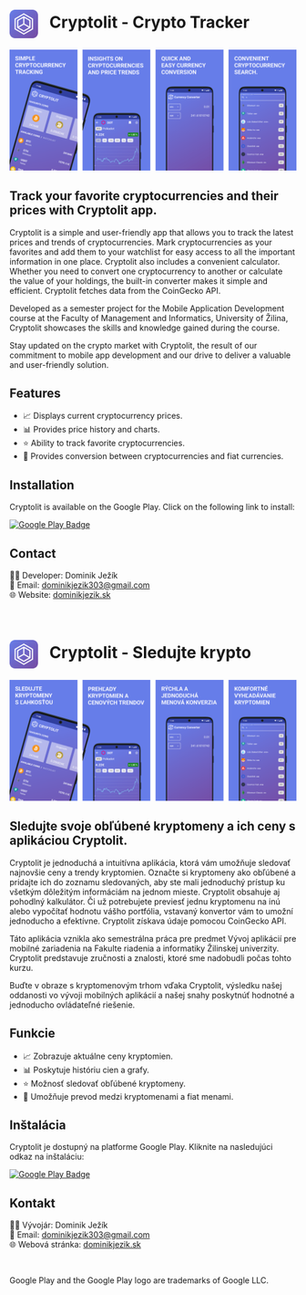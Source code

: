 <div>
  <img src="./dokumentacia/app-icon.png" alt="Cryptolit Logo" width="50" style="float:left; margin-bottom:20px;">
  <h1 style="margin-left: 70px; display: inline-box; padding-top: 5px;">Cryptolit - Crypto Tracker</h1>
</div>

![Cryptolit preview](./dokumentacia/banner-en.png)

## Track your favorite cryptocurrencies and their prices with Cryptolit app.

Cryptolit is a simple and user-friendly app that allows you to track the latest prices and trends of cryptocurrencies. Mark cryptocurrencies as your favorites and add them to your watchlist for easy access to all the important information in one place. Cryptolit also includes a convenient calculator. Whether you need to convert one cryptocurrency to another or calculate the value of your holdings, the built-in converter makes it simple and efficient. Cryptolit fetches data from the CoinGecko API.

Developed as a semester project for the Mobile Application Development course at the Faculty of Management and Informatics, University of Žilina, Cryptolit showcases the skills and knowledge gained during the course.

Stay updated on the crypto market with Cryptolit, the result of our commitment to mobile app development and our drive to deliver a valuable and user-friendly solution.

## Features
- 📈 Displays current cryptocurrency prices.
- 📊 Provides price history and charts.
- ⭐ Ability to track favorite cryptocurrencies.
- 💱 Provides conversion between cryptocurrencies and fiat currencies.


## Installation
Cryptolit is available on the Google Play. Click on the following link to install:

[![Google Play Badge](https://play.google.com/intl/en_us/badges/images/generic/en_badge_web_generic.png)](https://play.google.com/store/apps/details?id=sk.dominikjezik.cryptolit)

## Contact

👨‍💻 Developer: Dominik Ježík  
📧 Email: dominikjezik303@gmail.com  
🌐 Website: [dominikjezik.sk](https://dominikjezik.sk)

&nbsp;



<div>
  <img src="./dokumentacia/app-icon.png" alt="Cryptolit Logo" width="50" style="float:left; margin-bottom:20px;">
  <h1 style="margin-left: 70px; display: inline-box; padding-top: 5px;">Cryptolit - Sledujte krypto</h1>
</div>

![Cryptolit preview](./dokumentacia/banner-sk.png)

## Sledujte svoje obľúbené kryptomeny a ich ceny s aplikáciou Cryptolit.

Cryptolit je jednoduchá a intuitívna aplikácia, ktorá vám umožňuje sledovať najnovšie ceny a trendy kryptomien. Označte si kryptomeny ako obľúbené a pridajte ich do zoznamu sledovaných, aby ste mali jednoduchý prístup ku všetkým dôležitým informáciám na jednom mieste. Cryptolit obsahuje aj pohodlný kalkulátor. Či už potrebujete previesť jednu kryptomenu na inú alebo vypočítať hodnotu vášho portfólia, vstavaný konvertor vám to umožní jednoducho a efektívne. Cryptolit získava údaje pomocou CoinGecko API.

Táto aplikácia vznikla ako semestrálna práca pre predmet Vývoj aplikácií pre mobilné zariadenia na Fakulte riadenia a informatiky Žilinskej univerzity. Cryptolit predstavuje zručnosti a znalosti, ktoré sme nadobudli počas tohto kurzu.

Buďte v obraze s kryptomenovým trhom vďaka Cryptolit, výsledku našej oddanosti vo vývoji mobilných aplikácií a našej snahy poskytnúť hodnotné a jednoducho ovládateľné riešenie.

## Funkcie
- 📈 Zobrazuje aktuálne ceny kryptomien.
- 📊 Poskytuje históriu cien a grafy.
- ⭐ Možnosť sledovať obľúbené kryptomeny.
- 💱 Umožňuje prevod medzi kryptomenami a fiat menami.

## Inštalácia
Cryptolit je dostupný na platforme Google Play. Kliknite na nasledujúci odkaz na inštaláciu:

[![Google Play Badge](https://play.google.com/intl/en_us/badges/static/images/badges/sk_badge_web_generic.png)](https://play.google.com/store/apps/details?id=sk.dominikjezik.cryptolit)

## Kontakt

👨‍💻 Vývojár: Dominik Ježík  
📧 Email: dominikjezik303@gmail.com  
🌐 Webová stránka: [dominikjezik.sk](https://dominikjezik.sk)

&nbsp;

Google Play and the Google Play logo are trademarks of Google LLC.